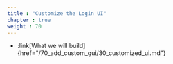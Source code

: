 ```yaml
---
title : "Customize the Login UI"
chapter : true
weight : 70
---
```


* :link[What we will build]{href="/70_add_custom_gui/30_customized_ui.md"}